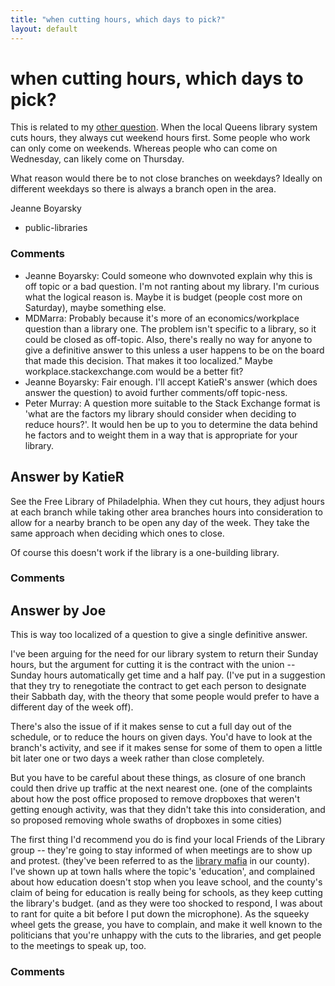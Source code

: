 ```yaml
---
title: "when cutting hours, which days to pick?"
layout: default
---
```

when cutting hours, which days to pick?
=====================
This is related to my [other
question](http://libraries.stackexchange.com/questions/509/why-are-many-small-branches-better-than-big-central-libraries).
When the local Queens library system cuts hours, they always cut weekend
hours first. Some people who work can only come on weekends. Whereas
people who can come on Wednesday, can likely come on Thursday.

What reason would there be to not close branches on weekdays? Ideally on
different weekdays so there is always a branch open in the area.

Jeanne Boyarsky

<ul class="tags"><li class="tag">public-libraries</li></ul>

### Comments ###
* Jeanne Boyarsky: Could someone who downvoted explain why this is off topic or a bad
question. I'm not ranting about my library. I'm curious what the logical
reason is. Maybe it is budget (people cost more on Saturday), maybe
something else.
* MDMarra: Probably because it's more of an economics/workplace question than a
library one. The problem isn't specific to a library, so it could be
closed as off-topic. Also, there's really no way for anyone to give a
definitive answer to this unless a user happens to be on the board that
made this decision. That makes it too localized." Maybe
workplace.stackexchange.com would be a better fit?
* Jeanne Boyarsky: Fair enough. I'll accept KatieR's answer (which does answer the
question) to avoid further comments/off topic-ness.
* Peter Murray: A question more suitable to the Stack Exchange format is 'what are the
factors my library should consider when deciding to reduce hours?'. It
would hen be up to you to determine the data behind he factors and to
weight them in a way that is appropriate for your library.


Answer by KatieR
----------------
See the Free Library of Philadelphia. When they cut hours, they adjust
hours at each branch while taking other area branches hours into
consideration to allow for a nearby branch to be open any day of the
week. They take the same approach when deciding which ones to close.

Of course this doesn't work if the library is a one-building library.

### Comments ###

Answer by Joe
----------------
This is way too localized of a question to give a single definitive
answer.

I've been arguing for the need for our library system to return their
Sunday hours, but the argument for cutting it is the contract with the
union -- Sunday hours automatically get time and a half pay. (I've put
in a suggestion that they try to renegotiate the contract to get each
person to designate their Sabbath day, with the theory that some people
would prefer to have a different day of the week off).

There's also the issue of if it makes sense to cut a full day out of the
schedule, or to reduce the hours on given days. You'd have to look at
the branch's activity, and see if it makes sense for some of them to
open a little bit later one or two days a week rather than close
completely.

But you have to be careful about these things, as closure of one branch
could then drive up traffic at the next nearest one. (one of the
complaints about how the post office proposed to remove dropboxes that
weren't getting enough activity, was that they didn't take this into
consideration, and so proposed removing whole swaths of dropboxes in
some cities)

The first thing I'd recommend you do is find your local Friends of the
Library group -- they're going to stay informed of when meetings are to
show up and protest. (they've been referred to as the [library
mafia](http://www.gazette.net/article/20120209/NEWS/702099906/1010/-library-mafia-rallies-to-protect-branches-as-budget-cuts-eyed&template=gazette)
in our county). I've shown up at town halls where the topic's
'education', and complained about how education doesn't stop when you
leave school, and the county's claim of being for education is really
being for schools, as they keep cutting the library's budget. (and as
they were too shocked to respond, I was about to rant for quite a bit
before I put down the microphone). As the squeeky wheel gets the grease,
you have to complain, and make it well known to the politicians that
you're unhappy with the cuts to the libraries, and get people to the
meetings to speak up, too.

### Comments ###

